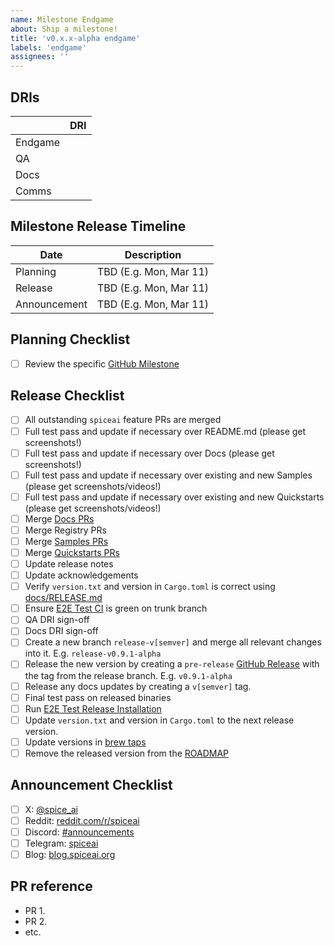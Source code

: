 ```yaml
---
name: Milestone Endgame
about: Ship a milestone!
title: 'v0.x.x-alpha endgame'
labels: 'endgame'
assignees: ''
---
```


## DRIs

|         | DRI               |
| ------- | ----------------- |
| Endgame | <GitHub Username> |
| QA      | <GitHub Username> |
| Docs    | <GitHub Username> |
| Comms   | <GitHub Username> |

## Milestone Release Timeline

| Date         | Description            |
| ------------ | ---------------------- |
| Planning     | TBD (E.g. Mon, Mar 11) |
| Release      | TBD (E.g. Mon, Mar 11) |
| Announcement | TBD (E.g. Mon, Mar 11) |

## Planning Checklist

- [ ] Review the specific [GitHub Milestone](https://github.com/spiceai/spiceai/milestones)

## Release Checklist

- [ ] All outstanding `spiceai` feature PRs are merged
- [ ] Full test pass and update if necessary over README.md (please get screenshots!)
- [ ] Full test pass and update if necessary over Docs (please get screenshots!)
- [ ] Full test pass and update if necessary over existing and new Samples (please get screenshots/videos!)
- [ ] Full test pass and update if necessary over existing and new Quickstarts (please get screenshots/videos!)
- [ ] Merge [Docs PRs](https://github.com/spiceai/docs/pulls)
- [ ] Merge Registry PRs
- [ ] Merge [Samples PRs](https://github.com/spiceai/samples/pulls)
- [ ] Merge [Quickstarts PRs](https://github.com/spiceai/samples/pulls)
- [ ] Update release notes
- [ ] Update acknowledgements
- [ ] Verify `version.txt` and version in `Cargo.toml` is correct using [docs/RELEASE.md](https://github.com/spiceai/spiceai/blob/trunk/docs/RELEASE.md#version-update)
- [ ] Ensure [E2E Test CI](https://github.com/spiceai/spiceai/actions/workflows/e2e_test_ci.yml) is green on trunk branch
- [ ] QA DRI sign-off
- [ ] Docs DRI sign-off
- [ ] Create a new branch `release-v[semver]` and merge all relevant changes into it. E.g. `release-v0.9.1-alpha`
- [ ] Release the new version by creating a `pre-release` [GitHub Release](https://github.com/spiceai/spiceai/releases/new) with the tag from the release branch. E.g. `v0.9.1-alpha`
- [ ] Release any docs updates by creating a `v[semver]` tag.
- [ ] Final test pass on released binaries
- [ ] Run [E2E Test Release Installation](https://github.com/spiceai/spiceai/actions/workflows/e2e_test_release_install.yml)
- [ ] Update `version.txt` and version in `Cargo.toml` to the next release version.
- [ ] Update versions in [brew taps](https://github.com/spiceai/homebrew-spiceai)
- [ ] Remove the released version from the [ROADMAP](docs/ROADMAP.md)

## Announcement Checklist

- [ ] X: [@spice_ai](https://twitter.com/spice_ai)
- [ ] Reddit: [reddit.com/r/spiceai](https://reddit.com/r/spiceai)
- [ ] Discord: [#announcements](https://discord.gg/zv8ahzZVpf)
- [ ] Telegram: [spiceai](https://t.me/spiceai)
- [ ] Blog: [blog.spiceai.org](https://blog.spiceai.org)

## PR reference

- PR 1.
- PR 2.
- etc.
